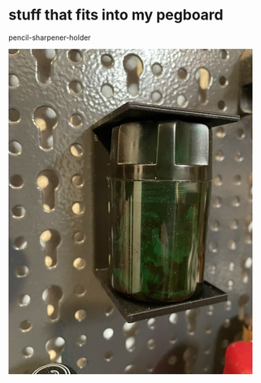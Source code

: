 # stuff that fits into my pegboard

pencil-sharpener-holder

![pencil-sharpener-holder](pencil-sharpener-holder.jpg "pencil-sharpener-holder")

